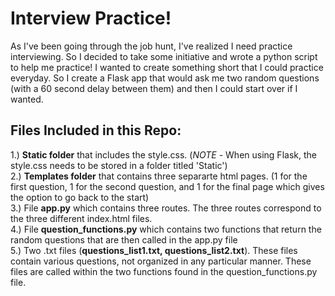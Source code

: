 # Interview Practice!
As I've been going through the job hunt, I've realized I need practice interviewing.  So I decided to take some initiative and wrote a python script to help me practice!  I wanted to create something short that I could practice everyday.  So I create a Flask app that would ask me two random questions (with a 60 second delay between them) and then I could start over if I wanted.

## Files Included in this Repo:
1.) <b>Static folder</b> that includes the style.css.  (<i>NOTE - </i>When using Flask, the style.css needs to be stored in a folder titled 'Static')       
2.) <b>Templates folder</b> that contains three separarte html pages. (1 for the first question, 1 for the second question, and 1 for the final page which gives the option to go back to the start)       
3.) File <b>app.py</b> which contains three routes.  The three routes correspond to the three different index.html files.              
4.) File <b>question_functions.py</b> which contains two functions that return the random questions that are then called in the app.py file       
5.) Two .txt files (<b>questions_list1.txt, questions_list2.txt</b>). These files contain various questions, not organized in any particular manner.  These files are called within the two functions found in the question_functions.py file.       


